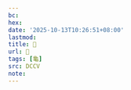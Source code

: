 ```yaml
---
bc:
hex:
date: '2025-10-13T10:26:51+08:00'
lastmod:
title: 􂤶
url: 􂤶
tags: [龜]
src: DCCV
note:
---
```

